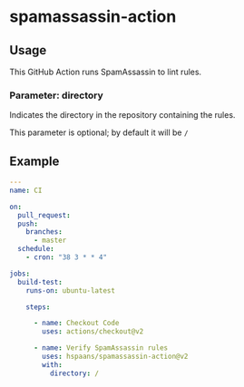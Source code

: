 # spamassassin-action

## Usage

This GitHub Action runs SpamAssassin to lint rules.

### Parameter: directory

Indicates the directory in the repository containing the rules.

This parameter is optional; by default it will be `/`

## Example

```yaml
---
name: CI

on:
  pull_request:
  push:
    branches:
      - master
  schedule:
    - cron: "38 3 * * 4"

jobs:
  build-test:
    runs-on: ubuntu-latest

    steps:

      - name: Checkout Code
        uses: actions/checkout@v2

      - name: Verify SpamAssassin rules
        uses: hspaans/spamassassin-action@v2
        with:
          directory: /
```

